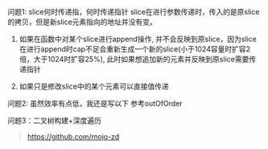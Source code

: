 问题1: slice何时传递指，何时传递指针
slice在进行参数传递时，传入的是原slice的拷贝，但是新slice元素指向的地址并没有变。

1. 如果在函数中对某个slice进行append操作, 
并不会反映到原slice，因为slice在进行append时cap不足会重新生成一个新的slice(小于1024容量时扩容2倍，大于1024时扩容25%),
此时如果想追加新的元素并反映到原slice需要传递指针

2. 如果只是修改slice中的某个元素可以直接值传递

问题2: 虽然效率有点低，我还是写以下
参考outOfOrder

问题3：二叉树构建+深度遍历

> https://github.com/mojo-zd